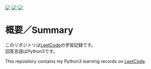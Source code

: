 <img src="https://img.shields.io/badge/-Python-ab6c37.svg?logo=python&style=flat-square">
<img src="https://img.shields.io/badge/-Visual%20Studio%20Code-0098FF.svg?logo=visual-studio-code&style=flat-square">
<img src="https://img.shields.io/badge/-Windows-666666.svg?logo=windows&style=flat-square">

# 概要／Summary
このリポジトリは[LeetCode](https://leetcode.com/ "LeetCode")の学習記録です。<br>
回答言語はPython3です。

This repository contains my Python3 learning records on [LeetCode](https://leetcode.com/ "LeetCode").


